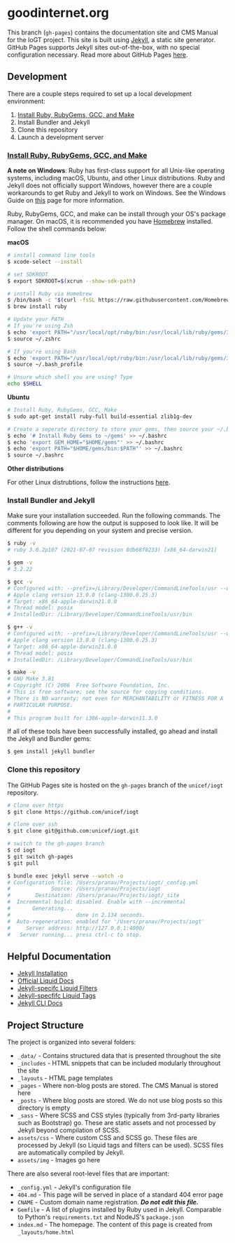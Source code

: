 # goodinternet.org

This branch (`gh-pages`) contains the documentation site and CMS Manual for the IoGT project. This site is built using [Jekyll](https://jekyllrb.com), a static site generator. GitHub Pages supports Jekyll sites out-of-the-box, with no special configuration necessary. Read more about GitHub Pages [here](https://pages.github.com).

## Development

There are a couple steps required to set up a local development environment:

1. [Install Ruby, RubyGems, GCC, and Make](https://jekyllrb.com/docs/)
2. Install Bundler and Jekyll
3. Clone this repository
4. Launch a development server

### [Install Ruby, RubyGems, GCC, and Make](https://jekyllrb.com/docs/installation/#guides)

**A note on Windows**: Ruby has first-class support for all Unix-like operating systems, including macOS, Ubuntu, and other Linux distributions. Ruby and Jekyll does not officially support Windows, however there are a couple workarounds to get Ruby and Jekyll to work on Windows. See the Windows Guide on [this](https://jekyllrb.com/docs/installation/#guides) page for more information.

Ruby, RubyGems, GCC, and make can be install through your OS's package manager. On macOS, it is recommended you have [Homebrew](https://brew.sh) installed. Follow the shell commands below:

**macOS**
```zsh
# install command line tools
$ xcode-select --install

# set SDKROOT
$ export SDKROOT=$(xcrun --show-sdk-path)

# install Ruby via Homebrew
$ /bin/bash -c "$(curl -fsSL https://raw.githubusercontent.com/Homebrew/install/HEAD/install.sh)"
$ brew install ruby

# Update your PATH
# If you're using Zsh
$ echo 'export PATH="/usr/local/opt/ruby/bin:/usr/local/lib/ruby/gems/3.0.0/bin:$PATH"' >> ~/.zshrc
$ source ~/.zshrc

# If you're using Bash
$ echo 'export PATH="/usr/local/opt/ruby/bin:/usr/local/lib/ruby/gems/3.0.0/bin:$PATH"' >> ~/.bash_profile
$ source ~/.bash_profile

# Unsure which shell you are using? Type
echo $SHELL
```

**Ubuntu**
```bash
# Install Ruby, RubyGems, GCC, Make
$ sudo apt-get install ruby-full build-essential zlib1g-dev

# Create a seperate directory to store your gems, then source your ~/.bashrc
$ echo '# Install Ruby Gems to ~/gems' >> ~/.bashrc
$ echo 'export GEM_HOME="$HOME/gems"' >> ~/.bashrc
$ echo 'export PATH="$HOME/gems/bin:$PATH"' >> ~/.bashrc
$ source ~/.bashrc
```

**Other distributions**

For other Linux distrubtions, follow the instructions [here](https://jekyllrb.com/docs/installation/other-linux/).


### Install Bundler and Jekyll


Make sure your installation succeeded. Run the following commands. The comments following are how the output is supposed to look like. It will be different for you depending on your system and precise version.

```bash
$ ruby -v
# ruby 3.0.2p107 (2021-07-07 revision 0db68f0233) [x86_64-darwin21]

$ gem -v
# 3.2.22

$ gcc -v
# Configured with: --prefix=/Library/Developer/CommandLineTools/usr --with-gxx-include-dir=/Library/Developer/CommandLineTools/SDKs/MacOSX.sdk/usr/include/c++/4.2.1
# Apple clang version 13.0.0 (clang-1300.0.25.3)
# Target: x86_64-apple-darwin21.0.0
# Thread model: posix
# InstalledDir: /Library/Developer/CommandLineTools/usr/bin

$ g++ -v
# Configured with: --prefix=/Library/Developer/CommandLineTools/usr --with-gxx-include-dir=/Library/Developer/CommandLineTools/SDKs/MacOSX.sdk/usr/include/c++/4.2.1
# Apple clang version 13.0.0 (clang-1300.0.25.3)
# Target: x86_64-apple-darwin21.0.0
# Thread model: posix
# InstalledDir: /Library/Developer/CommandLineTools/usr/bin

$ make -v
# GNU Make 3.81
# Copyright (C) 2006  Free Software Foundation, Inc.
# This is free software; see the source for copying conditions.
# There is NO warranty; not even for MERCHANTABILITY or FITNESS FOR A
# PARTICULAR PURPOSE.
#
# This program built for i386-apple-darwin11.3.0
```

If all of these tools have been successfully installed, go ahead and install the Jekyll and Bundler gems:

```bash
$ gem install jekyll bundler
```

### Clone this repository

The GitHub Pages site is hosted on the `gh-pages` branch of the `unicef/iogt` repository.

```bash
# Clone over https
$ git clone https://github.com/unicef/iogt

# Clone over ssh
$ git clone git@github.com:unicef/iogt.git

# switch to the gh-pages branch
$ cd iogt
$ git switch gh-pages
$ git pull

$ bundle exec jekyll serve --watch -o
# Configuration file: /Users/pranav/Projects/iogt/_config.yml
#             Source: /Users/pranav/Projects/iogt
#        Destination: /Users/pranav/Projects/iogt/_site
#  Incremental build: disabled. Enable with --incremental
#       Generating... 
#                     done in 2.134 seconds.
#  Auto-regeneration: enabled for '/Users/pranav/Projects/iogt'
#     Server address: http://127.0.0.1:4000/
#   Server running... press ctrl-c to stop.
```

## Helpful Documentation

- [Jekyll Installation](https://jekyllrb.com/docs/installation/)
- [Official Liquid Docs](https://shopify.github.io/liquid/)
- [Jekyll-specifc Liquid Filters](https://jekyllrb.com/docs/liquid/filters/)
- [Jekyll-specfifc Liquid Tags](https://jekyllrb.com/docs/liquid/tags/)
- [Jekyll CLI Docs](https://jekyllrb.com/docs/usage/)

## Project Structure

The project is organized into several folders:

- `_data/` - Contains structured data that is presented throughout the site
- `_includes` - HTML snippets that can be included modularly throughout the site
- `_layouts` - HTML page templates
- `_pages` - Where non-blog posts are stored. The CMS Manual is stored here
- `_posts` - Where blog posts are stored. We do not use blog posts so this directory is empty
- `_sass` - Where SCSS and CSS styles (typically from 3rd-party libraries such as Bootstrap) go. These are static assets and not processed by Jekyll beyond compilation of SCSS.
- `assets/css` - Where custom CSS and SCSS go. These files are processed by Jekyll (so Liquid tags and filters can be used). SCSS files are automatically compiled by Jekyll.
- `assets/img` - Images go here
  
There are also several root-level files that are important:
- `_config.yml` - Jekyll's configuration file
- `404.md` - This page will be served in place of a standard 404 error page
- `CNAME` - Custom domain name registration. _**Do not edit this file.**_
- `Gemfile` - A list of plugins installed by Ruby used in Jekyll. Comparable to Python's `requirements.txt` and NodeJS's `package.json`
- `index.md` - The homepage. The content of this page is created from `_layouts/home.html`